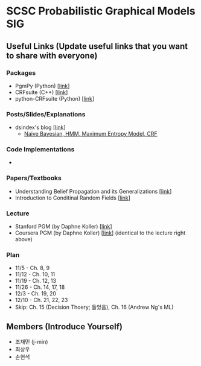 # SCSC Probabilistic Graphical Models SIG

## Useful Links (Update useful links that you want to share with everyone)

### Packages
- PgmPy (Python) [[link](http://pgmpy.org/)]
- CRFsuite (C++) [[link](http://www.chokkan.org/software/crfsuite/)]
- python-CRFsuite (Python) [[link](https://python-crfsuite.readthedocs.io/en/latest)]

### Posts/Slides/Explanations
- dsindex's blog [[link](http://dsindex.github.io/)]
  - [Naive Bayesian, HMM, Maximum Entropy Model, CRF](https://github.com/dsindex/blog/wiki/%5Bstatistics%5D-Naive-Bayesian,-HMM,-Maximum-Entropy-Model,-CRF)

### Code Implementations
- 

### Papers/Textbooks
- Understanding Belief Propagation and its Generalizations [[link](http://www.merl.com/publications/docs/TR2001-22.pdf)]
- Introduction to Conditinal Random Fields [[link](http://homepages.inf.ed.ac.uk/csutton/publications/crftut-fnt.pdf)]


### Lecture
- Stanford PGM (by Daphne Koller) [[link](https://www.youtube.com/playlist?list=PL50E6E80E8525B59C)]
- Coursera PGM (by Daphne Koller) [[link](https://www.coursera.org/learn/probabilistic-graphical-models/)] (identical to the lecture right above)

### Plan
- 11/5  - Ch. 8, 9
- 11/12 - Ch. 10, 11
- 11/19 - Ch. 12, 13
- 11/26 - Ch. 14, 17, 18
- 12/3  - Ch. 19, 20
- 12/10 - Ch. 21, 22, 23
- Skip: Ch. 15 (Decision Thoery; 들었음),  Ch. 16 (Andrew Ng's ML)




## Members (Introduce Yourself)
- 조재민 (j-min)
- 최상우
- 손현석
